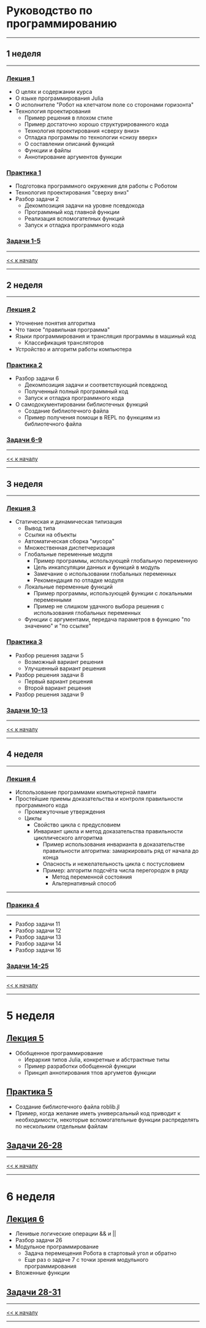 # Руководство по программированию
____________
## 1 неделя
------------- 
### [Лекция 1](lecture-1/Лекция-1.md)
  - О целях и содержании курса
  - О языке программирования Juliа
  - О исполнителе "Робот на клетчатом поле со сторонами горизонта"
  - Технология проектирования
    - Пример решения в плохом стиле
    - Пример достаточно хорошо структурированного кода
    - Технология проектирования «сверху вниз»
    - Отладка программы по технологии «снизу вверх»
    - О составлении описаний функций
    - Функции и файлы
    - Аннотирование аргументов функции

### [Практика 1](lecture-1/Практика-1.md)
  - Подготовка программного окружения для работы с Роботом
  - Технология проектирования "сверху вниз"
  - Разбор задачи 2
    - Декомпозиция задачи на уровне псевдокода
    - Программный код главной функции
    - Реализация вспомогателных функций
    - Запуск и отладка программного кода
  
### [Задачи 1-5](lecture-1/Список-задач-1.md)

-----------------

[<< к началу](#руководство-по-программированию)

-----------------
## 2 неделя
-----------------
### [Лекция 2](lecture-2/Лекция-2.md)
  - Уточнение понятия алгоритма
  - Что такое "правильная программа"
  - Языки программирования и трансляция программы в машиный код
    - Классификация трансляторов
  - Устройство и алгоритм работы компьютера

### [Практика 2](lecture-2/Практика-2.md)
  - Разбор задачи 6
    - Декомпозиция задачи и соответствующий псевдокод
    - Полученный полный программный код
    - Запуск и отладка программного кода
  - О самодокументировании библиотечных функций
    - Создание библиотечного файла
    - Пример получения помощи в REPL по функциям из библиотечного файла

### [Задачи 6-9](lecture-2/Список-задач-2.md)

-----------------

[<< к началу](#руководство-по-программированию)

-----------------
## 3 неделя 
------------
### [Лекция 3](3/Лекция-3.md)
  - Статическая и динамическая типизация
    - Вывод типа
    - Cсылки на объекты
    - Автоматическая сборка "мусора"
    - Mножественная диспетчеризация
    - Глобальные переменные модуля
      - Пример программы, использующей глобальную переменную
      - Цель инкапсуляции данных и функций в модуль
      - Замечание о использовании глобальных переменных
      - Рекомендация по отладке модуля
    - Локальные переменные функций
      - Пример программы, использующей функции с локальными переменными
      - Пример не слишком удачного выбора решения с использования глобальных переменных
    - Функции с аргументами, передача параметров в функцию "по значению" и "по ссылке"
   
### [Практика 3](3/Практика-3.md)
  - Разбор решения задачи 5
    - Возможный вариант решения
    - Улучшенный вариант решения
  - Разбор решения задачи 8
    - Первый вариант решения
    - Второй вариант решения
  - Разбор решения задачи 9

### [Задачи 10-13](3/Задачи%2010-13.md)

-----------------

[<< к началу](#руководство-по-программированию)

-----------------

## 4 неделя

----------

### [Лекция 4](4/Лекция-4.md)
  - Использование программами компьютерной памяти
  - Простейшие приемы доказательства и контроля правильности программного кода
    - Промежуточные утверждения
    - Циклы
      - Cвойство цикла с предусловием
      - Инвариант цикла и метод доказательства правильности цикллического алгоритма
        - Пример использования инварианта в доказательстве правильности алгоритма: замаркировать ряд от начала до конца
        - Опасность и нежелательность цикла с постусловием
        - Пример: алгоритм подсчёта числа перегородок в ряду
          - Метод переменной состояния
          - Альтернативный способ

------------------------------
### [Пракика 4](4/Практика-4.md)

---------------------------
  - Разбор задачи 11
  - Разбор задачи 12
  - Разбор задачи 13
  - Разбор задачи 14
  - Разбор задачи 16

### [Задачи 14-25](4/Задачи%2014-25.md)

-----------------

[<< к началу](#руководство-по-программированию)

-----------------

# 5 неделя

## [Лекция 5](5/Лекция-5.md)
  - Обобщенное программирование
    - Иерархия типов Julia, конкретные и абстрактные типы
    - Пример разработки обобщенной функции
    - Принцип аннотирования тпов аргуметов функции

## [Практика 5](5/Практика-5.md)
  - Создание библиотечного файла roblib.jl
  - Пример, когда желание иметь универсальный код приводит к необходимости, некоторые вспомогательные функции распределять по нескольким отдельным файлам

## [Задачи 26-28](5/Задачи%2026-28.md)
 

----------------------------
[<< к началу](#руководство-по-программированию)

-----------------

# 6 неделя

## [Лекция 6](6/Лекция-6.md)
  - Ленивые логические операции && и ||
  - Разбор задачи 26
  - Модульное программирование
    - Задача перемещения Робота в стартовый угол и обратно
    - Еще раз о задаче 7 с точки зрения модульного программирования
  - Вложенные функции

## [Задачи 28-31](6/Задачи%2028-31.md)
-----------------------

[<< к началу](#руководство-по-программированию)

-----------------